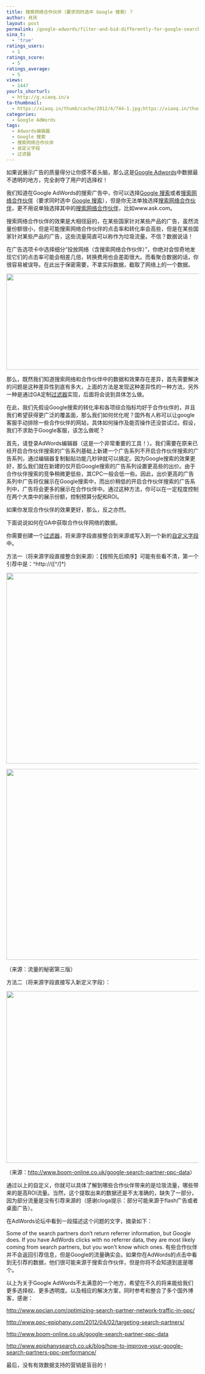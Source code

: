 ```yaml
---
title: 搜索网络合作伙伴（要求同时选中 Google 搜索）？
author: 肖庆
layout: post
permalink: /google-adwords/filter-and-bid-differently-for-google-search-partners/
sina_t:
  - 'true'
ratings_users:
  - 1
ratings_score:
  - 5
ratings_average:
  - 5
views:
  - 1447
yourls_shorturl:
  - http://g.xiaoq.in/a
ta-thumbnail:
  - https://xiaoq.in/thumb/cache/2012/4/744-1.jpg;https://xiaoq.in/thumb/cache/2012/4/744-2.png;https://xiaoq.in/thumb/cache/2012/4/744-3.png;https://xiaoq.in/thumb/cache/2012/4/744-4.png;
categories:
  - Google AdWords
tags:
  - Adwords编辑器
  - Google 搜索
  - 搜索网络合作伙伴
  - 自定义字段
  - 过滤器
---
```

如果说展示广告的质量得分让你摸不着头脑，那么这是<span class='wp_keywordlink'><a href="https://xiaoq.in/google-adwords/" title="Google Adwords" target="_blank">Google Adwords</a></span>中数据最不透明的地方，完全剥夺了用户的选择权！

我们知道在Google AdWords的搜索广告中，你可以选择<span class='wp_keywordlink_affiliate'><a href="https://xiaoq.in/tag/google-%e6%90%9c%e7%b4%a2/" title="查看Google 搜索中的全部文章" target="_blank">Google 搜索</a></span>或者<span class='wp_keywordlink_affiliate'><a href="https://xiaoq.in/tag/%e6%90%9c%e7%b4%a2%e7%bd%91%e7%bb%9c%e5%90%88%e4%bd%9c%e4%bc%99%e4%bc%b4/" title="查看搜索网络合作伙伴中的全部文章" target="_blank">搜索网络合作伙伴</a></span>（要求同时选中 <span class='wp_keywordlink_affiliate'><a href="https://xiaoq.in/tag/google-%e6%90%9c%e7%b4%a2/" title="查看Google 搜索中的全部文章" target="_blank">Google 搜索</a></span>），但是你无法单独选择<span class='wp_keywordlink_affiliate'><a href="https://xiaoq.in/tag/%e6%90%9c%e7%b4%a2%e7%bd%91%e7%bb%9c%e5%90%88%e4%bd%9c%e4%bc%99%e4%bc%b4/" title="查看搜索网络合作伙伴中的全部文章" target="_blank">搜索网络合作伙伴</a></span>，更不用说单独选择其中的<span class='wp_keywordlink_affiliate'><a href="https://xiaoq.in/tag/%e6%90%9c%e7%b4%a2%e7%bd%91%e7%bb%9c%e5%90%88%e4%bd%9c%e4%bc%99%e4%bc%b4/" title="查看搜索网络合作伙伴中的全部文章" target="_blank">搜索网络合作伙伴</a></span>，比如www.ask.com。

搜索网络合作伙伴的效果是大相径庭的，在某些国家针对某些产品的广告，虽然流量份额很小，但是可能搜索网络合作伙伴的点击率和转化率会高些，但是在某些国家针对某些产品的广告，这些流量简直可以称作为垃圾流量。不信？数据说话！

在广告选项卡中选择细分“投放网络（含搜索网络合作伙伴）”，你绝对会惊奇地发现它们的点击率可能会相差几倍，转换费用也会差距很大。而看聚合数据的话，你很容易被误导。在此出于保密需要，不拿实际数据，截取了网络上的一个数据。

[<img class="alignnone size-full wp-image-745" title="superweak" src="http://xiaoq.in/g/pics/2012/04/superweak.jpg" alt="" width="846" height="252" />][1]

那么，既然我们知道搜索网络和合作伙伴中的数据和效果存在差异，首先需要解决的问题是这种差异性到底有多大，上面的方法是发现这种差异性的一种方法，另外一种是通过GA定制<span class='wp_keywordlink_affiliate'><a href="https://xiaoq.in/tag/%e8%bf%87%e6%bb%a4%e5%99%a8/" title="查看过滤器中的全部文章" target="_blank">过滤器</a></span>实现，后面将会说到具体怎么做。

在此，我们先假设Google搜索的转化率和各项综合指标均好于合作伙伴的，并且我们希望获得更广泛的覆盖面，那么我们如何优化呢？国外有人称可以让google客服手动排除一些合作伙伴的网站，具体如何操作及能否操作还没尝试过。假设，我们不求助于Google客服，该怎么做呢？

首先，请登录AdWords编辑器（这是一个非常重要的工具！）。我们需要在原来已经开启合作伙伴搜索的广告系列基础上新建一个广告系列不开启合作伙伴搜索的广告系列，通过编辑器复制黏贴功能几秒钟就可以搞定。因为Google搜索的效果更好，那么我们就在新建的仅开启Google搜索的广告系列设置更高些的出价。由于合作伙伴搜索的竞争稍微更低些，其CPC一般会低一些。因此，出价更高的广告系列中广告将仅展示在Google搜索中，而出价稍低的开启合作伙伴搜索的广告系列中，广告将会更多的展示在合作伙伴中。通过这种方法，你可以在一定程度控制在两个大类中的展示份额，控制预算分配和ROI。

如果你发现合作伙伴的效果更好，那么，反之亦然。

下面说说如何在GA中获取合作伙伴网络的数据。

你需要创建一个<span class='wp_keywordlink_affiliate'><a href="https://xiaoq.in/tag/%e8%bf%87%e6%bb%a4%e5%99%a8/" title="查看过滤器中的全部文章" target="_blank">过滤器</a></span>，将来源字段直接整合到来源或写入到一个新的<span class='wp_keywordlink_affiliate'><a href="https://xiaoq.in/tag/%e8%87%aa%e5%ae%9a%e4%b9%89%e5%ad%97%e6%ae%b5/" title="查看自定义字段中的全部文章" target="_blank">自定义字段</a></span>中。

方法一（将来源字段直接整合到来源）：【按照先后顺序】可能有些看不清，第一个引荐中是：^http://([^/]*)

[<img class="alignnone size-full wp-image-746" title="show paid referral1" src="http://xiaoq.in/g/pics/2012/04/show-paid-referral1.png" alt="" width="650" height="500" />][2]

[<img class="alignnone size-full wp-image-747" title="show paid referral2" src="http://xiaoq.in/g/pics/2012/04/show-paid-referral2.png" alt="" width="650" height="500" />][3]

（来源：流量的秘密第三版）

方法二（将来源字段直接写入新定义字段）：

[<img class="alignnone size-full wp-image-748" title="search partners" src="http://xiaoq.in/g/pics/2012/04/search-partners.png" alt="" width="600" height="450" />][4]

（来源：<a href="http://www.boom-online.co.uk/google-search-partner-ppc-data" target="_blank">http://www.boom-online.co.uk/google-search-partner-ppc-data</a>）

通过以上的自定义，你就可以具体了解到哪些合作伙伴带来的是垃圾流量，哪些带来的是高ROI流量。当然，这个提取出来的数据还是不太准确的，缺失了一部分，因为部分流量是没有引荐来源的（感谢cloga提示：部分可能来源于flash广告或者桌面广告）。

在AdWords论坛中看到一段描述这个问题的文字，摘录如下：

Some of the search partners don&#8217;t return referrer information, but Google does. If you have AdWords clicks with no referrer data, they are most likely coming from search partners, but you won&#8217;t know which ones. 有些合作伙伴并不会返回引荐信息，但是Google的流量确实会。如果你在AdWords的点击中看到无引荐的数据，他们很可能来源于搜索合作伙伴，但是你将不会知道到底是哪个。

以上为关于Google AdWords不太满意的一个地方，希望在不久的将来能给我们更多选择权、更多透明度。以及相应的解决方案，同时参考和整合了多个国外博客，感谢：

<a href="http://www.ppcian.com/optimizing-search-partner-network-traffic-in-ppc/" target="_blank">http://www.ppcian.com/optimizing-search-partner-network-traffic-in-ppc/</a>

<http://www.ppc-epiphany.com/2012/04/02/targeting-search-partners/>

<http://www.boom-online.co.uk/google-search-partner-ppc-data>

<http://www.epiphanysearch.co.uk/blog/how-to-improve-your-google-search-partners-ppc-performance/>

最后，没有有效数据支持的营销是盲目的！

 [1]: http://xiaoq.in/g/pics/2012/04/superweak.jpg
 [2]: http://xiaoq.in/g/pics/2012/04/show-paid-referral1.png
 [3]: http://xiaoq.in/g/pics/2012/04/show-paid-referral2.png
 [4]: http://xiaoq.in/g/pics/2012/04/search-partners.png